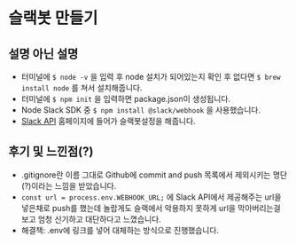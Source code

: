 # 슬랙봇 만들기

## 설명 아닌 설명

- 터미널에 ```$ node -v``` 을 입력 후 node 설치가 되어있는지 확인 후 없다면 ```$ brew install node``` 를 쳐서 설치해줍니다.<br>
- 터미널에 ```$ npm init``` 을 입력하면 package.json이 생성됩니다.<br>
- Node Slack SDK 중 ```$ npm install @slack/webhook``` 을 사용했습니다.<br>
- [Slack API](https://api.slack.com) 홈페이지에 들어가 슬랙봇설정을 해줍니다.

## 후기 및 느낀점(?)

- .gitignore란 이름 그대로 Github에 commit and push 목록에서 제외시키는 명단(?)이라는 느낌을 받았습니다.<br>
- ```const url = process.env.WEBHOOK_URL;``` 에 Slack API에서 제공해주는 url을 넣은채로 push를 했는데 놀랍게도 슬랙에서 악용하지 못하게 url을 막아버리는걸 보고 엄청 신기하고 대단하다고 느꼈습니다.
- 해결책: .env에 링크를 넣어 대체하는 방식으로 진행했습니다. 
